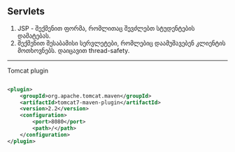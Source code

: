 ## Servlets

1. JSP - შექმენით ფორმა, რომლითაც შევძლებთ სტუდენტების დამატებას.
2. შექმენით შესაბამისი სერვლეტები, რომლებიც დაამუშავებენ კლიენტის მოთხოვნებს. დაიცავით thread-safety.

--------------------
Tomcat plugin
```xml

<plugin>
    <groupId>org.apache.tomcat.maven</groupId>
    <artifactId>tomcat7-maven-plugin</artifactId>
    <version>2.2</version>
    <configuration>
        <port>8080</port>
        <path>/</path>
    </configuration>
</plugin>
```